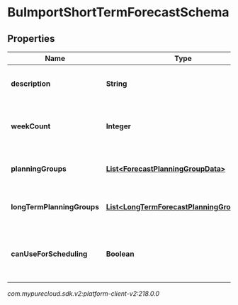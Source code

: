 # BuImportShortTermForecastSchema


## Properties

| Name | Type | Description | Notes |
| ------------ | ------------- | ------------- | ------------- |
| **description** | **String** | The description for the forecast |  |
| **weekCount** | **Integer** | The number of weeks covered by the forecast |  |
| **planningGroups** | [**List&lt;ForecastPlanningGroupData&gt;**](ForecastPlanningGroupData) | The short term planning group data |  |
| **longTermPlanningGroups** | [**List&lt;LongTermForecastPlanningGroupData&gt;**](LongTermForecastPlanningGroupData) | The long term planning group data |  [optional] |
| **canUseForScheduling** | **Boolean** | Whether this forecast can be used for scheduling |  [optional] |




_com.mypurecloud.sdk.v2:platform-client-v2:218.0.0_
